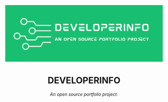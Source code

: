 
<div align="center">

<img src='https://raw.githubusercontent.com/jahidulislamzim/imageData/main/Developerinfo/DeveloperInfo.png'  alt='JavaScript Coding Challenges jahidul islam zim' id='header'/>

</div>


<h1 align="center" >DEVELOPERINFO</h1>
<h6 align="center" >An open source portfolio project.</h6>